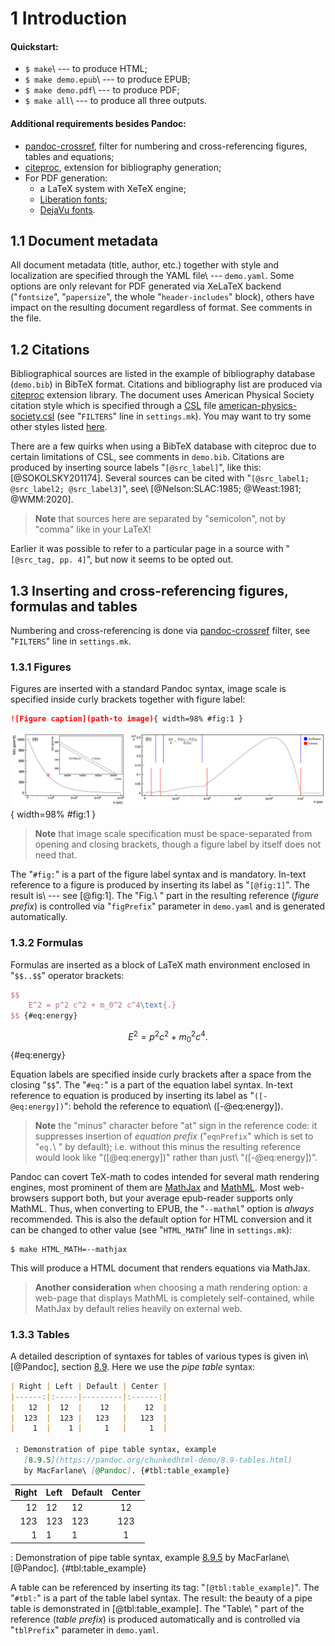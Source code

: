# 1 Introduction

#### Quickstart:

- `$ make`\ --- to produce HTML;
- `$ make demo.epub`\ --- to produce EPUB;
- `$ make demo.pdf`\ --- to produce PDF;
- `$ make all`\ --- to produce all three outputs.

#### Additional requirements besides Pandoc:

- [pandoc-crossref](https://github.com/lierdakil/pandoc-crossref), filter for numbering and cross-referencing figures, tables and equations;
- [citeproc](https://github.com/jgm/citeproc), extension for bibliography generation;
- For PDF generation:
  - a LaTeX system with XeTeX engine;
  - [Liberation fonts](https://github.com/liberationfonts/liberation-fonts/);
  - [DejaVu fonts](https://dejavu-fonts.github.io/).

## 1.1 Document metadata

All document metadata (title, author, etc.) together with style and localization are specified through the YAML file\ --- `demo.yaml`. Some options are only relevant for PDF generated via XeLaTeX backend ("`fontsize`", "`papersize`", the whole "`header-includes`" block), others have impact on the resulting document regardless of format. See comments in the file.

## 1.2 Citations

Bibliographical sources are listed in the example of bibliography database (`demo.bib`) in BibTeX format. Citations and bibliography list are produced via [citeproc](https://github.com/jgm/citeproc) extension library. The document uses American Physical Society citation style which is specified through a [CSL](https://docs.citationstyles.org/) file [american-physics-society.csl](https://www.zotero.org/styles/american-physics-society) (see "`FILTERS`" line in `settings.mk`). You may want to try some other styles listed [here](https://www.zotero.org/styles).

There are a few quirks when using a BibTeX database with citeproc due to certain limitations of CSL, see comments in `demo.bib`. Citations are produced by inserting source labels "`[@src_label]`", like this: [@SOKOLSKY201174]. Several sources can be cited with "`[@src_label1; @src_label2; @src_label3]`", see\ [@Nelson:SLAC:1985; @Weast:1981; @WMM:2020].

> **Note** that sources here are separated by "semicolon", not by "comma" like in your LaTeX!

Earlier it was possible to refer to a particular page in a source with "`[@src_tag, pp. 4]`", but now it seems to be opted out.

## 1.3 Inserting and cross-referencing figures, formulas and tables

Numbering and cross-referencing is done via [pandoc-crossref](https://github.com/lierdakil/pandoc-crossref) filter, see "`FILTERS`" line in `settings.mk`.

### 1.3.1 Figures

Figures are inserted with a standard Pandoc syntax, image scale is specified inside curly brackets together with figure label:

```markdown
![Figure caption](path-to image){ width=98% #fig:1 }
```

![(a)\ The dependency of atmospheric depth $x(h)$ according to functions by Linsley and Keilhauer. (b)\ Relative difference in atmospheric heights between Linsley and Keilhauer parametrizatons. Red (Linsley) and blue (Keilhauer) lines represent borders of atmospheric layers in two models. Fig.\ 1 from paper [@Togini:NuINT12].](images/Keilhauer-Linsley.png){ width=98% #fig:1 }

> **Note** that image scale specification must be space-separated from opening and closing brackets, though a figure label by itself does not need that.

The "`#fig:`" is a part of the figure label syntax and is mandatory. In-text reference to a figure is produced by inserting its label as "`[@fig:1]`". The result is\ --- see [@fig:1]. The "Fig.\ " part in the resulting reference (_figure prefix_) is controlled via "`figPrefix`" parameter in `demo.yaml` and is generated automatically.

### 1.3.2 Formulas

Formulas are inserted as a block of LaTeX math environment enclosed in "`$$..$$`" operator brackets:

```tex
$$
    E^2 = p^2 c^2 + m_0^2 c^4\text{.}
$$ {#eq:energy}
```

$$
    E^2 = p^2 c^2 + m_0^2 c^4\text{.}
$$ {#eq:energy}

Equation labels are specified inside curly brackets after a space from the closing "`$$`". The "`#eq:`" is a part of the equation label syntax. In-text reference to equation is produced by inserting its label as "`([-@eq:energy])`": behold the reference to equation\ ([-@eq:energy]).

> **Note** the "minus" character before "at" sign in the reference code: it suppresses insertion of _equation prefix_ ("`eqnPrefix`" which is set to "`eq.`\ " by default); i.e. without this minus the resulting reference would look like "([@eq:energy])" rather than just\ "([-@eq:energy])".

Pandoc can covert TeX-math to codes intended for several math rendering engines, most prominent of them are [MathJax](https://www.mathjax.org/) and [MathML](https://www.w3.org/TR/MathML/). Most web-browsers support both, but your average epub-reader supports only MathML. Thus, when converting to EPUB, the "`--mathml`" option is _always_ recommended. This is also the default option for HTML conversion and it can be changed to other value (see "`HTML_MATH`" line in `settings.mk`):

```console
$ make HTML_MATH=--mathjax
```

This will produce a HTML document that renders equations via MathJax.

> **Another consideration** when choosing a math rendering option: a web-page that displays MathML is completely self-contained, while MathJax by default relies heavily on external web.

### 1.3.3 Tables

A detailed description of syntaxes for tables of various types is given in\ [@Pandoc], section [8.9](https://pandoc.org/chunkedhtml-demo/8.9-tables.html). Here we use the _pipe table_ syntax:

~~~ {.md .numberLines}
| Right | Left | Default | Center |
|------:|:-----|---------|:------:|
|   12  |  12  |    12   |    12  |
|  123  |  123 |   123   |   123  |
|    1  |    1 |     1   |     1  |

 : Demonstration of pipe table syntax, example
   [8.9.5](https://pandoc.org/chunkedhtml-demo/8.9-tables.html)
   by MacFarlane\ [@Pandoc]. {#tbl:table_example}
~~~

| Right | Left | Default | Center |
|------:|:-----|---------|:------:|
|   12  |  12  |    12   |    12  |
|  123  |  123 |   123   |   123  |
|    1  |    1 |     1   |     1  |

 : Demonstration of pipe table syntax, example
   [8.9.5](https://pandoc.org/chunkedhtml-demo/8.9-tables.html)
   by MacFarlane\ [@Pandoc].
   {#tbl:table_example}

A table can be referenced by inserting its tag: "`[@tbl:table_example]`". The "`#tbl:`" is a part of the table label syntax. The result: the beauty of a pipe table is demonstrated in [@tbl:table_example]. The "Table\ " part of the reference (_table prefix_) is produced automatically and is controlled via "`tblPrefix`" parameter in `demo.yaml`.
